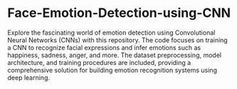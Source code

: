 # Face-Emotion-Detection-using-CNN
Explore the fascinating world of emotion detection using Convolutional Neural Networks (CNNs) with this repository. The code focuses on training a CNN to recognize facial expressions and infer emotions such as happiness, sadness, anger, and more. The dataset preprocessing, model architecture, and training procedures are included, providing a comprehensive solution for building emotion recognition systems using deep learning.
